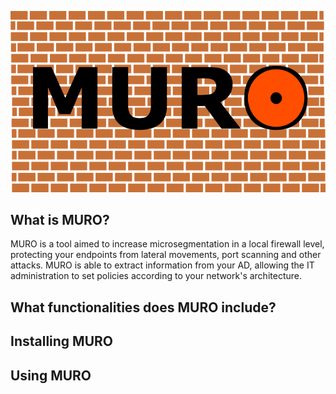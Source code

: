 ![Alt MURO logo](https://github.com/acarreteroc99/MURO/blob/main/imgs/png/MURO_logo.png)

## What is MURO?

MURO is a tool aimed to increase microsegmentation in a local firewall level, protecting your endpoints from lateral movements, port scanning and other attacks. MURO is able to extract information from your AD, allowing the IT administration to set policies according to your network's architecture. 

## What functionalities does MURO include?

## Installing MURO

## Using MURO
